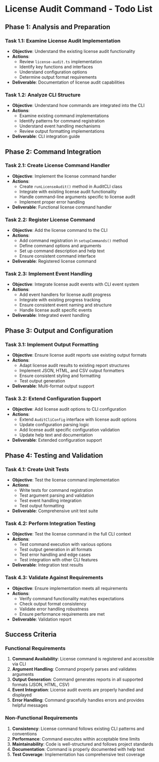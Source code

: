 # License Audit Command - Todo List

## Phase 1: Analysis and Preparation

### Task 1.1: Examine License Audit Implementation
- **Objective**: Understand the existing license audit functionality
- **Actions**:
  - Review `license-audit.ts` implementation
  - Identify key functions and interfaces
  - Understand configuration options
  - Determine output format requirements
- **Deliverable**: Documentation of license audit capabilities

### Task 1.2: Analyze CLI Structure
- **Objective**: Understand how commands are integrated into the CLI
- **Actions**:
  - Examine existing command implementations
  - Identify patterns for command registration
  - Understand event handling mechanisms
  - Review output formatting implementations
- **Deliverable**: CLI integration guide

## Phase 2: Command Integration

### Task 2.1: Create License Command Handler
- **Objective**: Implement the license command handler
- **Actions**:
  - Create `runLicenseAudit()` method in AuditCLI class
  - Integrate with existing license audit functionality
  - Handle command-line arguments specific to license audit
  - Implement proper error handling
- **Deliverable**: Functional license command handler

### Task 2.2: Register License Command
- **Objective**: Add the license command to the CLI
- **Actions**:
  - Add command registration in `setupCommands()` method
  - Define command options and arguments
  - Set up command description and help text
  - Ensure consistent command interface
- **Deliverable**: Registered license command

### Task 2.3: Implement Event Handling
- **Objective**: Integrate license audit events with CLI event system
- **Actions**:
  - Add event handlers for license audit progress
  - Integrate with existing progress tracking
  - Ensure consistent event naming and structure
  - Handle license audit specific events
- **Deliverable**: Integrated event handling

## Phase 3: Output and Configuration

### Task 3.1: Implement Output Formatting
- **Objective**: Ensure license audit reports use existing output formats
- **Actions**:
  - Adapt license audit results to existing report structures
  - Implement JSON, HTML, and CSV output formatters
  - Ensure consistent styling and formatting
  - Test output generation
- **Deliverable**: Multi-format output support

### Task 3.2: Extend Configuration Support
- **Objective**: Add license audit options to CLI configuration
- **Actions**:
  - Extend `AuditCliConfig` interface with license audit options
  - Update configuration parsing logic
  - Add license audit specific configuration validation
  - Update help text and documentation
- **Deliverable**: Extended configuration support

## Phase 4: Testing and Validation

### Task 4.1: Create Unit Tests
- **Objective**: Test the license command implementation
- **Actions**:
  - Write tests for command registration
  - Test argument parsing and validation
  - Test event handling integration
  - Test output formatting
- **Deliverable**: Comprehensive unit test suite

### Task 4.2: Perform Integration Testing
- **Objective**: Test the license command in the full CLI context
- **Actions**:
  - Test command execution with various options
  - Test output generation in all formats
  - Test error handling and edge cases
  - Test integration with other CLI features
- **Deliverable**: Integration test results

### Task 4.3: Validate Against Requirements
- **Objective**: Ensure implementation meets all requirements
- **Actions**:
  - Verify command functionality matches expectations
  - Check output format consistency
  - Validate error handling robustness
  - Ensure performance requirements are met
- **Deliverable**: Validation report

## Success Criteria

### Functional Requirements

1. **Command Availability**: License command is registered and accessible via CLI
2. **Argument Handling**: Command properly parses and validates arguments
3. **Output Generation**: Command generates reports in all supported formats (JSON, HTML, CSV)
4. **Event Integration**: License audit events are properly handled and displayed
5. **Error Handling**: Command gracefully handles errors and provides helpful messages

### Non-Functional Requirements

1. **Consistency**: License command follows existing CLI patterns and conventions
2. **Performance**: Command executes within acceptable time limits
3. **Maintainability**: Code is well-structured and follows project standards
4. **Documentation**: Command is properly documented with help text
5. **Test Coverage**: Implementation has comprehensive test coverage
